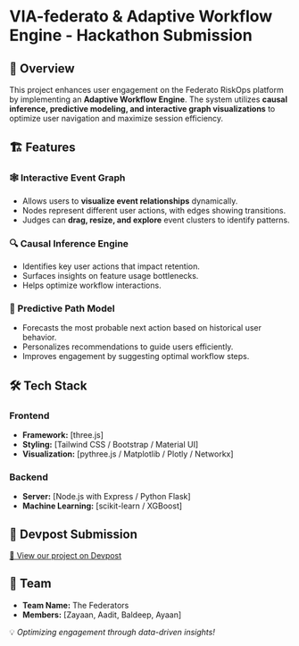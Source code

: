 # VIA-federato & Adaptive Workflow Engine - Hackathon Submission

## 🚀 Overview
This project enhances user engagement on the Federato RiskOps platform by implementing an **Adaptive Workflow Engine**. The system utilizes **causal inference, predictive modeling, and interactive graph visualizations** to optimize user navigation and maximize session efficiency. 

## 🏗 Features

### 🕸 Interactive Event Graph
- Allows users to **visualize event relationships** dynamically.
- Nodes represent different user actions, with edges showing transitions.
- Judges can **drag, resize, and explore** event clusters to identify patterns.

### 🔍 Causal Inference Engine
- Identifies key user actions that impact retention.
- Surfaces insights on feature usage bottlenecks.
- Helps optimize workflow interactions.

### 🔮 Predictive Path Model
- Forecasts the most probable next action based on historical user behavior.
- Personalizes recommendations to guide users efficiently.
- Improves engagement by suggesting optimal workflow steps.


## 🛠 Tech Stack

### Frontend
- **Framework:** [three.js]
- **Styling:** [Tailwind CSS / Bootstrap / Material UI]
- **Visualization:** [pythree.js / Matplotlib / Plotly / Networkx]

### Backend
- **Server:** [Node.js with Express / Python Flask]
- **Machine Learning:** [scikit-learn / XGBoost]





## 📝 Devpost Submission
[🔗 View our project on Devpost](#)

## 📩 Team
- **Team Name:** The Federators
- **Members:** [Zayaan, Aadit, Baldeep, Ayaan]

💡 *Optimizing engagement through data-driven insights!*
